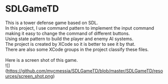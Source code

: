 # SDLGameTD
This is a tower defense game based on SDL.<br />
In this project, I use command pattern to implement the input command making it easy to change the command of different buttons.<br />
Using state pattern to build the player and enemy AI systems.<br />
The project is created by XCode so it is better to see it by that.<br />
There are also some XCode groups in the project classify these files.<br /><br />
Here is a screen shot of this game.<br />
![] (https://github.com/mycmessia/SDLGameTD/blob/master/SDLGameTD/resources/screen_shot.png)
